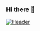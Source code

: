 ### Hi there 👋
<!-- <img width="1440" alt="Screen Shot 2021-07-23 at 4 15 13 PM" src=""> -->

[![Header](https://user-images.githubusercontent.com/64649626/126836867-4ad110fd-a979-48b6-8b27-3e15239e2c55.png "Header")](https://some-url.dev/)

<!--
**anthonysgro/anthonysgro** is a ✨ _special_ ✨ repository because its `README.md` (this file) appears on your GitHub profile.

Here are some ideas to get you started:

- 🔭 I’m currently working on ...
- 🌱 I’m currently learning ...
- 👯 I’m looking to collaborate on ...
- 🤔 I’m looking for help with ...
- 💬 Ask me about ...
- 📫 How to reach me: ...
- 😄 Pronouns: ...
- ⚡ Fun fact: ...
-->
